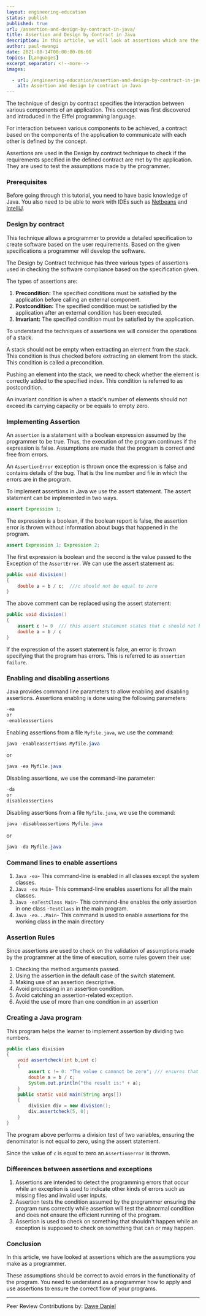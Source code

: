 ```yaml
---
layout: engineering-education
status: publish
published: true
url: /assertion-and-design-by-contract-in-java/
title: Assertion and Design by Contract in Java
description: In this article, we will look at assertions which are the assumptions you make as a programer. This assumption should be correct to avoid errors in the functionality of the program. 
author: paul-mwangi
date: 2021-08-14T00:00:00-06:00
topics: [Languages]
excerpt_separator: <!--more-->
images:

  - url: /engineering-education/assertion-and-design-by-contract-in-java/hero.jpg
    alt: Assertion and design by contract in Java
---
```

The technique of design by contract specifies the interaction between various components of an application. This concept was first discovered and introduced in the Eiffel programming language. 
 <!--more-->
For interaction between various components to be achieved, a contract based on the components of the application to communicate with each other is defined by the concept. 

Assertions are used in the Design by contract technique to check if the requirements specified in the defined contract are met by the application. They are used to test the assumptions made by the programmer.

### Prerequisites
Before going through this tutorial, you need to have basic knowledge of Java. You also need to be able to work with IDEs such as [Netbeans](https://netbeans.apache.org/download/index.html) and [IntelliJ](https://www.jetbrains.com/idea/download/download-thanks.html). 

### Design by contract
This technique allows a programmer to provide a detailed specification to create software based on the user requirements. Based on the given specifications a programmer will develop the software. 

The Design by Contract technique has three various types of assertions used in checking the software compliance based on the specification given.

The types of assertions are:
1. **Precondition:** The specified conditions must be satisfied by the application before calling an external component.
2. **Postcondition:** The specified condition must be satisfied by the application after an external condition has been executed.
3. **Invariant:** The specified condition must be satisfied by the application.

To understand the techniques of assertions we will consider the operations of a stack. 

A stack should not be empty when extracting an element from the stack. This condition is thus checked before extracting an element from the stack. This condition is called a precondition.

Pushing an element into the stack, we need to check whether the element is correctly added to the specified index. This condition is referred to as postcondition. 

An invariant condition is when a stack's number of elements should not exceed its carrying capacity or be equals to empty zero.

### Implementing Assertion
An `assertion` is a statement with a boolean expression assumed by the programmer to be true. Thus, the  execution of the program continues if the expression is false. Assumptions are made that the program is correct and free from errors.

An `AssertionError` exception is thrown once the expression is false and contains details of the bug. That is the line number and file in which the errors are in the program. 

To implement assertions in Java we use the assert statement. The assert statement can be implemented in two ways.

```Java
assert Expression 1;
```
The expression is a boolean, if the boolean report is false, the assertion error is thrown without information about bugs that happened in the program.

```Java
assert Expression 1; Expression 2;
```

The first expression is boolean and the second is the value passed to the Exception of the `AssertError`. We can use the assert statement as:

```Java
public void division()
{
    double a = b / c;  ///c should not be equal to zero
}
``` 

The above comment can be replaced using the assert statement:

```Java
public void division()
{
    assert c != 0  /// this assert statement states that c should not be equal to zero
    double a = b / c
}
```

If the expression of the assert statement is false, an error is thrown specifying that the program has errors. This is referred to as `assertion failure`.

### Enabling and disabling assertions
Java provides command line parameters to allow enabling and disabling assertions. Assertions enabling is done using the following parameters:

```Java
-ea
or 
-enableassertions
``` 

Enabling assertions from a file `Myfile.java`, we use the command:

```Java
java -enableassertions Myfile.java
```
or

```Java
java -ea Myfile.java
```
Disabling assertions, we use the command-line parameter:

```Java
-da
or
disableassertions
```
Disabling assertions from a file `Myfile.java`, we use the command:

```Java
java -disableassertions Myfile.java
```

or

```Java
java -da Myfile.java
```

### Command lines to enable assertions
1. `Java -ea`- This command-line is enabled in all classes except the system classes.
2. `Java -ea Main`- This command-line enables assertions for all the main classes.
3. `Java -eaTestClass Main`- This command-line enables the only assertion in one class -`TestClass` in the main program.
4. `Java -ea...Main`- This command is used to enable assertions for the working class in the main directory

### Assertion Rules
Since assertions are used to check on the validation of assumptions made by the programmer at the time of execution, some rules govern their use:
1. Checking the method arguments passed.
2. Using the assertion in the default case of the switch statement.
3. Making use of an assertion descriptive.
4. Avoid processing in an assertion condition.
5. Avoid catching an assertion-related exception.
6. Avoid the use of more than one condition in an assertion

### Creating a Java program
This program helps the learner to implement assertion by dividing two numbers.

```Java 
public class division
{
    void assertcheck(int b,int c)
    {
        assert c != 0: "The value c cannnot be zero"; /// ensures that thevalue of c should not be zero
        double a = b / c;
        System.out.println("the result is:" + a);
    }
    public static void main(String args[])
    {
        division div = new division();
        div.assertcheck(5, 0);
    }
}
```

The program above performs a division test of two variables, ensuring the denominator is not equal to zero, using the assert statement.

Since the value of `c` is equal to zero an `Assertionerror` is thrown.

### Differences between assertions and exceptions
1. Assertions are intended to detect the programming errors that occur while an exception is used to indicate other kinds of errors such as missing files and invalid user inputs.
2. Assertion tests the condition assumed by the programmer ensuring the program runs correctly while assertion will test the abnormal condition and does not ensure the efficient running of the program.
3. Assertion is used to check on something that shouldn't happen while an exception is supposed to check on something that can or may happen.

### Conclusion 
In this article, we have looked at assertions which are the assumptions you make as a programmer. 

These assumptions should be correct to avoid errors in the functionality of the program. You need to understand as a programmer how to apply and use assertions to ensure the correct flow of your programs.

---
Peer Review Contributions by: [Dawe Daniel](/engineering-education/authors/dawe-daniel/)
